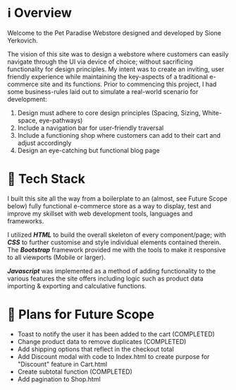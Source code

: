 # ℹ️ **Overview**

Welcome to the Pet Paradise Webstore designed and developed by Sione Yerkovich.

The vision of this site was to design a webstore where customers can easily navigate through the UI via device of choice; without sacrificing functionality for design principles. My intent was to create an inviting, user friendly experience while maintaining
the key-aspects of a traditional e-commerce site and its functions. Prior to commencing this project, I had some business-rules laid out to simulate a real-world scenario for development:

1. Design must adhere to core design principles (Spacing, Sizing, White-space, eye-pathways)
2. Include a navigation bar for user-friendly traversal
3. Include a functioning shop where customers can add to their cart and adjust accordingly
4. Design an eye-catching but functional blog page

# 🚀 **Tech Stack**

I built this site all the way from a boilerplate to an (almost, see Future Scope below) fully functional e-commerce store as a way to display, test and improve my skillset with web development tools, languages and frameworks.

I utilized ***HTML*** to build the overall skeleton of every component/page; with ***CSS*** to further customise and style individual elements contained therein. The ***Bootstrap*** framework provided me with the tools to make it responsive to all viewports (Mobile or larger).

***Javascript*** was implemented as a method of adding functionality to the various features the site offers including logic such as product data importing & exporting and calculative functions.

# 🌟 **Plans for Future Scope**

- Toast to notify the user it has been added to the cart (COMPLETED)
- Change product data to remove duplicates (COMPLETED)
- Add shipping options that reflect in the checkout total
- Add Discount modal with code to Index.html to create purpose for "Discount" feature in Cart.html
- Create subtotal function (COMPLETED)
- Add pagination to Shop.html
